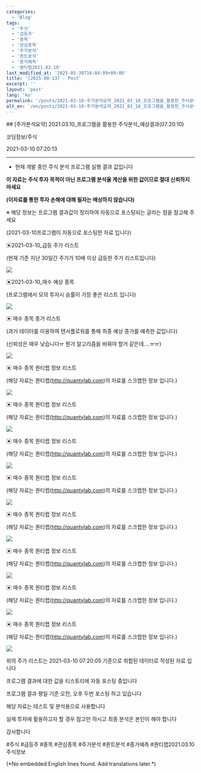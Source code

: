 ```yaml
---
categories:
  - 'Blog'
tags:
  - '주식'
  - '급등주'
  - '종목'
  - '관심종목'
  - '주가분석'
  - '퀸트분석'
  - '종가예측'
  - '퀀티랩2021.03.10'
last_modified_at: '2025-05-30T16:04:09+09:00'
title: '[2025-08-13] - Post'
excerpt: ''
layout: 'post'
lang: 'ko'
permalink: '/posts/2021-03-10-주가분석요약_2021_03_10_프로그램을_활용한_주식분석_예상결과_07_20_10/'
alt_en: '/en/posts/2021-03-10-주가분석요약_2021_03_10_프로그램을_활용한_주식분석_예상결과_07_20_10/'
---
```


<div class="lang-panel lang-ko" lang="ko">
## [주가분석요약] 2021.03.10_프로그램을 활용한 주식분석_예상결과(07:20:10)

코딩정보/주식

2021-03-10 07:20:13

* * *

* 현재 개발 중인 주식 분석 프로그램 실행 결과 값입니다

**이 자료는 주식 투자 목적이 아닌 프로그램 분석율 계산을 위한 값이므로 절대 신뢰하지 마세요**

**(이자료를 통한 투자 손해에 대해 필자는 배상하지 않습니다)**

※ 해당 정보는 프로그램 결과값이 정리하여 자동으로 포스팅되는 글라는 점을 참고해 주세요

(2021-03-10프로그램이 자동으로 포스팅한 자료 입니다)

▣2021-03-10_급등 주가 리스트

(현재 기준 지난 30일간 주가가 10배 이상 급등한 주가 리스트입니다)

![](/assets/images/주가분석요약_2021_03_10_프로그램을_활용한_주식분석_예상결과_07_20_10/skyloket_list.png)

▣2021-03-10_매수 예상 종목

(프로그램에서 모의 투자시 승률이 가장 좋은 리스트 입니다)

![](/assets/images/주가분석요약_2021_03_10_프로그램을_활용한_주식분석_예상결과_07_20_10/buy_list.png)

▣ 매수 종목 종가 리스트

(과거 데이터를 이용하여 텐서플로워를 통해 최종 예상 종가를 예측한 값입니다)

(신뢰성은 매우 낮습니다ㅠ 뭔가 알고리즘을 바꿔야 할거 같은데....ㅠㅠ)

![](/assets/images/주가분석요약_2021_03_10_프로그램을_활용한_주식분석_예상결과_07_20_10/stockclose_list.png)

▣ 매수 종목 퀀티랩 정보 리스트

(해당 자료는 퀀티랩(http://quantylab.com)의 자료를 스크랩한 정보 입니다.)

![](/assets/images/주가분석요약_2021_03_10_프로그램을_활용한_주식분석_예상결과_07_20_10/004100.png)

▣ 매수 종목 퀀티랩 정보 리스트

(해당 자료는 퀀티랩(http://quantylab.com)의 자료를 스크랩한 정보 입니다.)

![](/assets/images/주가분석요약_2021_03_10_프로그램을_활용한_주식분석_예상결과_07_20_10/267270.png)

▣ 매수 종목 퀀티랩 정보 리스트

(해당 자료는 퀀티랩(http://quantylab.com)의 자료를 스크랩한 정보 입니다.)

![](/assets/images/주가분석요약_2021_03_10_프로그램을_활용한_주식분석_예상결과_07_20_10/008290.png)

▣ 매수 종목 퀀티랩 정보 리스트

(해당 자료는 퀀티랩(http://quantylab.com)의 자료를 스크랩한 정보 입니다.)

![](/assets/images/주가분석요약_2021_03_10_프로그램을_활용한_주식분석_예상결과_07_20_10/037070.png)

▣ 매수 종목 퀀티랩 정보 리스트

(해당 자료는 퀀티랩(http://quantylab.com)의 자료를 스크랩한 정보 입니다.)

![](/assets/images/주가분석요약_2021_03_10_프로그램을_활용한_주식분석_예상결과_07_20_10/007770.png)

▣ 매수 종목 퀀티랩 정보 리스트

(해당 자료는 퀀티랩(http://quantylab.com)의 자료를 스크랩한 정보 입니다.)

![](/assets/images/주가분석요약_2021_03_10_프로그램을_활용한_주식분석_예상결과_07_20_10/006880.png)

▣ 매수 종목 퀀티랩 정보 리스트

(해당 자료는 퀀티랩(http://quantylab.com)의 자료를 스크랩한 정보 입니다.)

![](/assets/images/주가분석요약_2021_03_10_프로그램을_활용한_주식분석_예상결과_07_20_10/015590.png)

▣ 매수 종목 퀀티랩 정보 리스트

(해당 자료는 퀀티랩(http://quantylab.com)의 자료를 스크랩한 정보 입니다.)

![](/assets/images/주가분석요약_2021_03_10_프로그램을_활용한_주식분석_예상결과_07_20_10/063080.png)

위의 주가 리스트는 2021-03-10 07:20:05 기준으로 취합된 데이터로 작성된 자료 입니다

프로그램 결과에 대한 값을 티스토리에 자동 포스팅 중입니다

프로그램 결과 평일 기준 오전, 오후 두번 포스팅 하고 있습니다

해당 자료는 테스트 및 분석용으로 사용합니다

실제 투자에 활용하고자 할 경우 참고만 하시고 최종 분석은 본인이 해야 합니다

감사합니다

  

#주식 #급등주 #종목 #관심종목 #주가분석 #퀸트분석 #종가예측 #퀀티랩2021.03.10 주식정보


</div>
<div class="lang-panel lang-en" lang="en">
(*No embedded English lines found. Add translations later.*)

</div>
